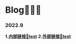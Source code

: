 # Blog👩🏻‍💻

### 2022.9
**1.[内部链接🔗test](https://github.com/boyv-liu/Blog/issues/1)**
**2.[外部链接🔗test](https://blog.csdn.net/weixin_50880237/article/details/109848509?spm=1001.2014.3001.5502)**
